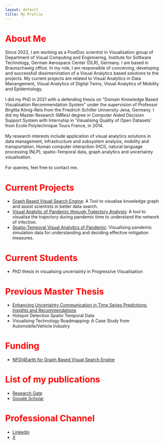 ```yaml
---
layout: default
title: My Profile
---
```

<style>
h1 {
    color: red;
}
</style>

# About Me

<p> Since 2022, I am working as a PostDoc scientist in Visualisation group of Department of Visual Computing and Enginnering, Institute for Software Technology, German Aerospace Center (DLR), Germany. I am based in Braunschweig office. In my role, I am responsible of conceiving, developing and successfull dissimenination of a Visual Analytics based solutions to the projects. My current projects are related to Visual Analytics in Data Manangement, Visual Analytics of Digital Twins, Visual Analytics of Mobility and Epidemiology. 
 <br> <br>
I did my PhD in 2021  with a defending thesis on "Domain Knowledge Based Visualisation Recommendation System" under the supervision of Professor Birgitta König-Reis from the Friedrich Schiller University Jena, Germany. I did my Master Research (MRes) degree in Computer Aided Decision Support System with Internship in 'Visualising Quality of Open Datasets' from  Ecole Polytechnique Tours France, in 2014. 
<br><br>
My research interests include application of visual analytics solutions in data management, infrastructure and subsystem analysis, mobility and transportation. Human computer interaction (HCI), natural language processing (NLP), spatio-Temporal data, graph analytics and uncertainty visualisation.
<br><br>
For queries, feel free to contact me.</p>

# Current Projects
 - [Graph Based Visual Search Engine](https://vesa.webapps.nfdi4earth.de/): A Tool to visualise knowledge graph and assist scientists in better data search.
 - [Visual Analytic of Pandemic through Trajectory Analysis](https://www.dlr.de/de/sc/forschung-transfer/projekte/pandemos): A tool to visualise the trajectory during pandemic time to understand the network of infection.
 - [Spatio-Temporal Visual Analytics of Pandemic](https://www.dlr.de/de/sc/forschung-transfer/projekte/loki-pandemoics): Visualising pandemic simulation data for understanding and deciding effective mitigation measures.

# Current Students    
  - PhD thesis in visualising uncertainty in Progressive Visualisation

# Previous Master Thesis
  - [Enhancing Uncertainty Communication in Time Series Predictions: Insights and Recommendations](https://arxiv.org/pdf/2408.12365)
  - Hotspot Detection Spatio Temporal Data
  - Visualising Technology Roadmapping: A Case Study from Automobile/Vehicle Industry
# Funding
  - [NFDI4Earth for Graph Based Visual Search Engine](https://www.nfdi4earth.de/2participate/pilots)

# List of my publications 
  - [Research Gate](https://www.researchgate.net/profile/Pawandeep-Kaur-24) 
  - [Google Scholar](https://scholar.google.com/citations?user=F72WAVkAAAAJ&hl=en)
    
# Professional Channel
  - [Linkedin](https://www.linkedin.com/in/pawandeep-kaur-betz-ph-d-30167a18/) 
  - [X](https://x.com/littlepawan)
 
    
     
